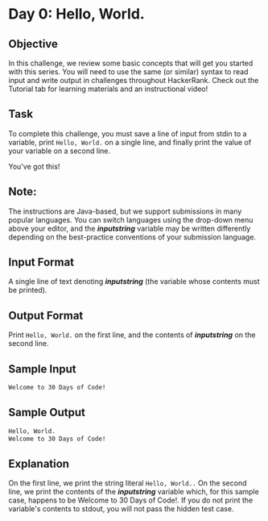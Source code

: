 # Day 0: Hello, World.

## Objective 

In this challenge, we review some basic concepts that will get you started with this series. You will need to use the same (or similar) syntax to read input and write output in challenges throughout HackerRank. Check out the Tutorial tab for learning materials and an instructional video!

## Task 

To complete this challenge, you must save a line of input from stdin to a variable, print ```Hello, World.``` on a single line, and finally print the value of your variable on a second line.

You've got this!

## Note: 
The instructions are Java-based, but we support submissions in many popular languages. You can switch languages using the drop-down menu above your editor, and the **_inputstring_** variable may be written differently depending on the best-practice conventions of your submission language.

## Input Format

A single line of text denoting **_inputstring_** (the variable whose contents must be printed).

## Output Format

Print ```Hello, World.``` on the first line, and the contents of **_inputstring_** on the second line.

## Sample Input

```bash
Welcome to 30 Days of Code!
```

## Sample Output

```bash
Hello, World. 
Welcome to 30 Days of Code!
```

## Explanation

On the first line, we print the string literal ```Hello, World..``` On the second line, we print the contents of the **_inputstring_** variable which, for this sample case, happens to be Welcome to 30 Days of Code!. If you do not print the variable's contents to stdout, you will not pass the hidden test case.
